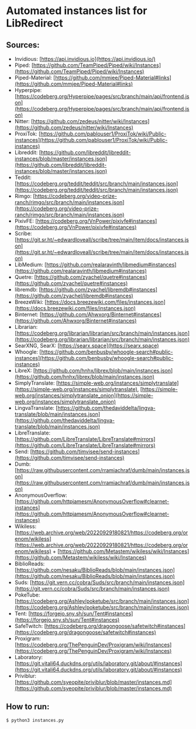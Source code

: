 # Automated instances list for LibRedirect

## Sources:
- Invidious: [https://api.invidious.io](https://api.invidious.io/)
- Piped: [https://github.com/TeamPiped/Piped/wiki/Instances](https://github.com/TeamPiped/Piped/wiki/Instances)
- Piped-Material: [https://github.com/mmjee/Piped-Material#links](https://github.com/mmjee/Piped-Material#links)
- Hyperpipe: [https://codeberg.org/Hyperpipe/pages/src/branch/main/api/frontend.json](https://codeberg.org/Hyperpipe/pages/src/branch/main/api/frontend.json)
- Nitter: [https://github.com/zedeus/nitter/wiki/Instances](https://github.com/zedeus/nitter/wiki/Instances)
- ProxiTok: [https://github.com/pablouser1/ProxiTok/wiki/Public-instances](https://github.com/pablouser1/ProxiTok/wiki/Public-instances)
- Libreddit: [https://github.com/libreddit/libreddit-instances/blob/master/instances.json](https://github.com/libreddit/libreddit-instances/blob/master/instances.json)
- Teddit: [https://codeberg.org/teddit/teddit/src/branch/main/instances.json](https://codeberg.org/teddit/teddit/src/branch/main/instances.json)
- Rimgo: [https://codeberg.org/video-prize-ranch/rimgo/src/branch/main/instances.json](https://codeberg.org/video-prize-ranch/rimgo/src/branch/main/instances.json)
- PixivFE: [https://codeberg.org/VnPower/pixivfe#instances](https://codeberg.org/VnPower/pixivfe#instances)
- Scribe: [https://git.sr.ht/~edwardloveall/scribe/tree/main/item/docs/instances.json](https://git.sr.ht/~edwardloveall/scribe/tree/main/item/docs/instances.json)
- LibMedium: [https://github.com/realaravinth/libmedium#instances](https://github.com/realaravinth/libmedium#instances)
- Quetre: [https://github.com/zyachel/quetre#instances](https://github.com/zyachel/quetre#instances)
- libremdb: [https://github.com/zyachel/libremdb#instances](https://github.com/zyachel/libremdb#instances)
- BreezeWiki: [https://docs.breezewiki.com/files/instances.json](https://docs.breezewiki.com/files/instances.json)
- Binternet: [https://github.com/Ahwxorg/Binternet#instances](https://github.com/Ahwxorg/Binternet#instances)
- Librarian: [https://codeberg.org/librarian/librarian/src/branch/main/instances.json](https://codeberg.org/librarian/librarian/src/branch/main/instances.json)
- SearXNG, SearX: [https://searx.space](https://searx.space)
- Whoogle: [https://github.com/benbusby/whoogle-search#public-instances](https://github.com/benbusby/whoogle-search#public-instances)
- LibreX: [https://github.com/hnhx/librex/blob/main/instances.json](https://github.com/hnhx/librex/blob/main/instances.json)
- SimplyTranslate: [https://simple-web.org/instances/simplytranslate](https://simple-web.org/instances/simplytranslate), [https://simple-web.org/instances/simplytranslate_onion](https://simple-web.org/instances/simplytranslate_onion)
- LingvaTranslate: [https://github.com/thedaviddelta/lingva-translate/blob/main/instances.json](https://github.com/thedaviddelta/lingva-translate/blob/main/instances.json)
- LibreTranslate: [https://github.com/LibreTranslate/LibreTranslate#mirrors](https://github.com/LibreTranslate/LibreTranslate#mirrors)
- Send: [https://github.com/timvisee/send-instances](https://github.com/timvisee/send-instances)
- Dumb: [https://raw.githubusercontent.com/rramiachraf/dumb/main/instances.json](https://raw.githubusercontent.com/rramiachraf/dumb/main/instances.json)
- AnonymousOverflow: [https://github.com/httpjamesm/AnonymousOverflow#clearnet-instances](https://github.com/httpjamesm/AnonymousOverflow#clearnet-instances)
- Wikiless: [https://web.archive.org/web/20220929180821/https://codeberg.org/orenom/wikiless](https://web.archive.org/web/20220929180821/https://codeberg.org/orenom/wikiless) + [https://github.com/Metastem/wikiless/wiki/Instances](https://github.com/Metastem/wikiless/wiki/Instances)
- BiblioReads: [https://github.com/nesaku/BiblioReads/blob/main/instances.json](https://github.com/nesaku/BiblioReads/blob/main/instances.json)
- Suds: [https://git.vern.cc/cobra/Suds/src/branch/main/instances.json](https://git.vern.cc/cobra/Suds/src/branch/main/instances.json)
- PokeTube: [https://codeberg.org/Ashley/poketube/src/branch/main/instances.json](https://codeberg.org/Ashley/poketube/src/branch/main/instances.json)
- Tent: [https://forgejo.sny.sh/sun/Tent#instances](https://forgejo.sny.sh/sun/Tent#instances)
- SafeTwitch: [https://codeberg.org/dragongoose/safetwitch#instances](https://codeberg.org/dragongoose/safetwitch#instances)
- Proxigram: [https://codeberg.org/ThePenguinDev/Proxigram/wiki/Instances](https://codeberg.org/ThePenguinDev/Proxigram/wiki/Instances)
- Laboratory: [https://git.vitali64.duckdns.org/utils/laboratory.git/about/#instances](https://git.vitali64.duckdns.org/utils/laboratory.git/about/#instances)
- Priviblur: [https://github.com/syeopite/priviblur/blob/master/instances.md](https://github.com/syeopite/priviblur/blob/master/instances.md)


## How to run:
```bash
$ python3 instances.py
```
